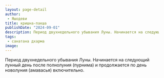 ```yaml
---
layout: page-detail
author:
 - Яшодеви
title: кришна-пакша
publishDate: "2024-09-01"
description: Период двухнедельного убывания Луны. Начинается на следующий лунный день после полнолуния (пурнима) и продолжается по день новолуния (амавасья) включительно.
tags:
 - санатана дхарма
image: 
---
```


Период двухнедельного убывания Луны. Начинается на следующий лунный день после полнолуния (пурнима) и продолжается по день новолуния (амавасья) включительно.

